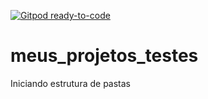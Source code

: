 [![Gitpod ready-to-code](https://img.shields.io/badge/Gitpod-ready--to--code-blue?logo=gitpod)](https://gitpod.io/#https://github.com/wzuqui/meus_projetos_testes)

# meus_projetos_testes


Iniciando estrutura de pastas